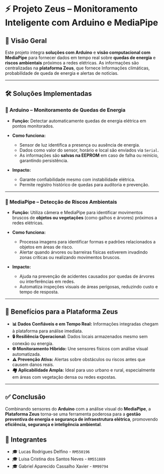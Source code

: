 # ⚡ Projeto Zeus – Monitoramento Inteligente com Arduino e MediaPipe

## 🧾 Visão Geral

Este projeto integra **soluções com Arduino** e **visão computacional com MediaPipe** para fornecer dados em tempo real sobre **quedas de energia** e **riscos ambientais** próximos a redes elétricas. As informações são centralizadas na **plataforma Zeus**, que fornece Informações climáticas, probabilidade de queda de energia e alertas de notícias.

---

## 🛠️ Soluções Implementadas

### 🔌 Arduino – Monitoramento de Quedas de Energia

- **Função:** Detectar automaticamente quedas de energia elétrica em pontos monitorados.
- **Como funciona:**
  - Sensor de luz identifica a presença ou ausência de energia.
  - Dados como valor do sensor, horário e local são enviados via `Serial`.
  - As informações são **salvas na EEPROM** em caso de falha ou reinício, garantindo persistência.

- **Impacto:**
  - Garante confiabilidade mesmo com instabilidade elétrica.
  - Permite registro histórico de quedas para auditoria e prevenção.

---

### 🌳 MediaPipe – Detecção de Riscos Ambientais

- **Função:** Utiliza câmera e MediaPipe para identificar movimentos bruscos de **objetos ou vegetações** (como galhos e árvores) próximos a redes elétricas.
- **Como funciona:**
  - Processa imagens para identificar formas e padrões relacionados a objetos em áreas de risco.
  - Alertar quando árvores ou barreiras físicas estiverem invadindo zonas críticas ou realizando movimentos bruscos.

- **Impacto:**
  - Ajuda na prevenção de acidentes causados por quedas de árvores ou interferências em redes.
  - Automatiza inspeções visuais de áreas perigosas, reduzindo custo e tempo de resposta.

---

## 🚀 Benefícios para a Plataforma Zeus

- **📊 Dados Confiáveis e em Tempo Real:** Informações integradas chegam à plataforma para análise imediata.
- **🔒 Resiliência Operacional:** Dados locais armazenados mesmo sem conexão ou energia.
- **🌐 Monitoramento Híbrido:** Une sensores físicos com análise visual automatizada.
- **⚠️ Prevenção Ativa:** Alertas sobre obstáculos ou riscos antes que causem danos reais.
- **🏘️ Aplicabilidade Ampla:** Ideal para uso urbano e rural, especialmente em áreas com vegetação densa ou redes expostas.

---

## ✅ Conclusão

Combinando sensores do **Arduino** com a análise visual do **MediaPipe**, a **Plataforma Zeus** torna-se uma ferramenta poderosa para a **gestão preventiva de energia e segurança de infraestrutura elétrica**, promovendo **eficiência, segurança e inteligência ambiental**.

## 👥 Integrantes

- 🎓 Lucas Rodrigues Delfino - `RM550196`
- 🎓 Luisa Cristina dos Santos Neves - `RM551889`
- 🎓 Gabriel Aparecido Cassalho Xavier - `RM99794`
